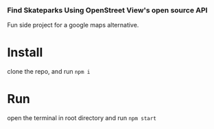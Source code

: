 ### Find Skateparks Using OpenStreet View's open source API

Fun side project for a google maps alternative.

# Install

clone the repo, and run ```npm i```

# Run
 open the terminal in root directory and run ```npm start```
